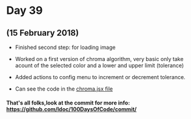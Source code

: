 # Day 39
## (15 February 2018)

* Finished second step: for loading image

* Worked on a first version of chroma algorithm, very basic only take acount of the selected color and a lower and upper limit (tolerance)

* Added actions to config menu to increment or decrement tolerance.

* Can see the code in the [chroma.jsx file](https://github.com/ldoc/100DaysOfCode/blob/master/app/src/components/chroma.jsx)

#### That's all folks,look at the commit for more info: https://github.com/ldoc/100DaysOfCode/commit/

